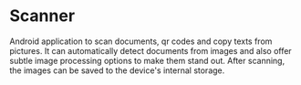 # Scanner
Android application to scan documents, qr codes and copy texts from pictures. It can automatically detect documents from images and 
also offer subtle image processing options to make them stand out. After scanning, the images can be saved to the device's internal storage.

<It is still under development and is not recommended for use by general public.>
